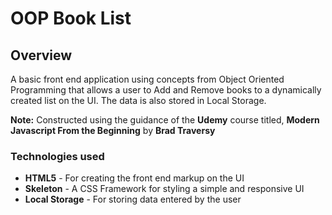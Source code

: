 # OOP Book List

## Overview
A basic front end application using concepts from Object Oriented Programming that allows a user to Add and Remove books to a dynamically created list on the UI. The data is also stored in Local Storage.

**Note:** Constructed using the guidance of the **Udemy** course titled, **Modern Javascript From the Beginning** by **Brad Traversy**

### Technologies used
* **HTML5** - For creating the front end markup on the UI
* **Skeleton** - A CSS Framework for styling a simple and responsive UI
* **Local Storage** - For storing data entered by the user
